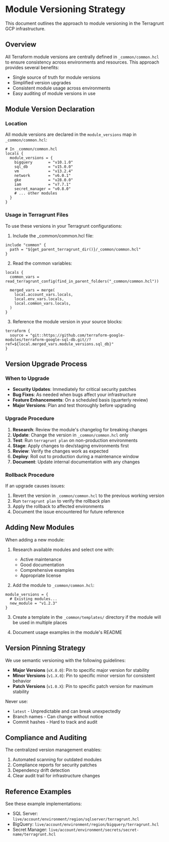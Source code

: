 # Module Versioning Strategy

This document outlines the approach to module versioning in the Terragrunt GCP infrastructure.

## Overview

All Terraform module versions are centrally defined in `_common/common.hcl` to ensure consistency across environments and resources. This approach provides several benefits:

- Single source of truth for module versions
- Simplified version upgrades
- Consistent module usage across environments
- Easy auditing of module versions in use

## Module Version Declaration

### Location

All module versions are declared in the `module_versions` map in `_common/common.hcl`:

```hcl
# In _common/common.hcl
locals {
  module_versions = {
    bigquery       = "v10.1.0"
    sql_db         = "v15.0.0"
    vm             = "v13.2.4"
    network        = "v6.0.1"
    gke            = "v28.0.0"
    iam            = "v7.7.1"
    secret_manager = "v0.8.0"
    # ... other modules
  }
}
```

### Usage in Terragrunt Files

To use these versions in your Terragrunt configurations:

1. Include the _common/common.hcl file:
```hcl
include "common" {
  path = "${get_parent_terragrunt_dir()}/_common/common.hcl"
}
```

2. Read the common variables:
```hcl
locals {
  common_vars = read_terragrunt_config(find_in_parent_folders("_common/common.hcl"))
  
  merged_vars = merge(
    local.account_vars.locals,
    local.env_vars.locals,
    local.common_vars.locals,
  )
}
```

3. Reference the module version in your source blocks:
```hcl
terraform {
  source = "git::https://github.com/terraform-google-modules/terraform-google-sql-db.git//?ref=${local.merged_vars.module_versions.sql_db}"
}
```

## Version Upgrade Process

### When to Upgrade

- **Security Updates**: Immediately for critical security patches
- **Bug Fixes**: As needed when bugs affect your infrastructure
- **Feature Enhancements**: On a scheduled basis (quarterly review)
- **Major Versions**: Plan and test thoroughly before upgrading

### Upgrade Procedure

1. **Research**: Review the module's changelog for breaking changes
2. **Update**: Change the version in `_common/common.hcl` only
3. **Test**: Run `terragrunt plan` on non-production environments
4. **Stage**: Apply changes to dev/staging environments first
5. **Review**: Verify the changes work as expected
6. **Deploy**: Roll out to production during a maintenance window
7. **Document**: Update internal documentation with any changes

### Rollback Procedure

If an upgrade causes issues:

1. Revert the version in `_common/common.hcl` to the previous working version
2. Run `terragrunt plan` to verify the rollback plan
3. Apply the rollback to affected environments
4. Document the issue encountered for future reference

## Adding New Modules

When adding a new module:

1. Research available modules and select one with:
   - Active maintenance
   - Good documentation
   - Comprehensive examples
   - Appropriate license

2. Add the module to `_common/common.hcl`:
```hcl
module_versions = {
  # Existing modules...
  new_module = "v1.2.3"
}
```

3. Create a template in the `_common/templates/` directory if the module will be used in multiple places

4. Document usage examples in the module's README

## Version Pinning Strategy

We use semantic versioning with the following guidelines:

- **Major Versions** (`vX.0.0`): Pin to specific major version for stability
- **Minor Versions** (`v1.X.0`): Pin to specific minor version for consistent behavior
- **Patch Versions** (`v1.0.X`): Pin to specific patch version for maximum stability

Never use:
- `latest` - Unpredictable and can break unexpectedly
- Branch names - Can change without notice
- Commit hashes - Hard to track and audit

## Compliance and Auditing

The centralized version management enables:

1. Automated scanning for outdated modules
2. Compliance reports for security patches
3. Dependency drift detection
4. Clear audit trail for infrastructure changes

## Reference Examples

See these example implementations:

- SQL Server: `live/account/environment/region/sqlserver/terragrunt.hcl`
- BigQuery: `live/account/environment/region/bigquery/terragrunt.hcl`
- Secret Manager: `live/account/environment/secrets/secret-name/terragrunt.hcl`
